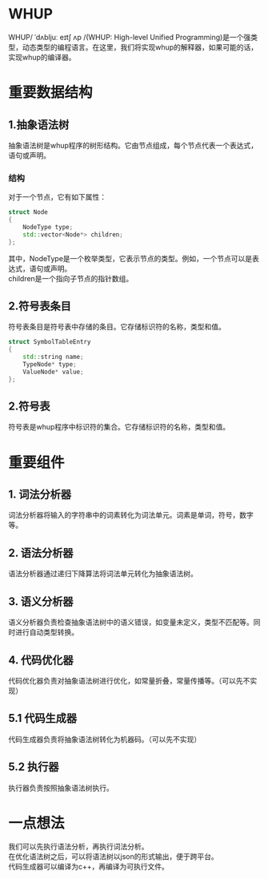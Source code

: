 # WHUP
WHUP/ ˈdʌbljuː eɪtʃ ʌp /(WHUP: High-level Unified Programming)是一个强类型，动态类型的编程语言。在这里，我们将实现whup的解释器，如果可能的话，实现whup的编译器。  
# 重要数据结构
## 1.抽象语法树
抽象语法树是whup程序的树形结构。它由节点组成，每个节点代表一个表达式，语句或声明。
### 结构
对于一个节点，它有如下属性：
```c++
struct Node
{
    NodeType type;
    std::vector<Node*> children;
};
```
其中，NodeType是一个枚举类型，它表示节点的类型。例如，一个节点可以是表达式，语句或声明。  
children是一个指向子节点的指针数组。  

## 2.符号表条目
符号表条目是符号表中存储的条目。它存储标识符的名称，类型和值。
```c++
struct SymbolTableEntry
{
    std::string name;
    TypeNode* type;
    ValueNode* value;
};
```

## 2.符号表
符号表是whup程序中标识符的集合。它存储标识符的名称，类型和值。

# 重要组件

## 1. 词法分析器
词法分析器将输入的字符串中的词素转化为词法单元。词素是单词，符号，数字等。

## 2. 语法分析器
语法分析器通过递归下降算法将词法单元转化为抽象语法树。

## 3. 语义分析器
语义分析器负责检查抽象语法树中的语义错误，如变量未定义，类型不匹配等。同时进行自动类型转换。 

## 4. 代码优化器
代码优化器负责对抽象语法树进行优化，如常量折叠，常量传播等。（可以先不实现）

## 5.1 代码生成器
代码生成器负责将抽象语法树转化为机器码。（可以先不实现）

## 5.2 执行器
执行器负责按照抽象语法树执行。


# 一点想法  
我们可以先执行语法分析，再执行词法分析。  
在优化语法树之后，可以将语法树以json的形式输出，便于跨平台。  
代码生成器可以编译为c++，再编译为可执行文件。
